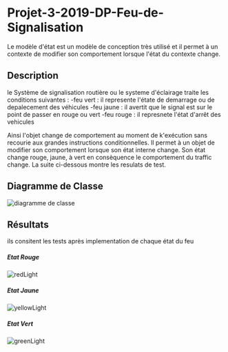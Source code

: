 # Projet-3-2019-DP-Feu-de-Signalisation

Le modèle d'état est un modèle de conception très utilisé et il permet à un contexte de modifier son comportement lorsque l'état du contexte change.
  ## Description
le Système de signalisation routière ou le systeme d'éclairage traite les conditions suivantes :
  -feu vert : il represente l'étate de demarrage  ou de depalecement des véhicules
  -feu jaune :  il avertit que le signal est sur le point de passer en rouge ou vert 
  -feu rouge : il represnete l'état d'arrêt des vehicules 
  
 Ainsi l'objet change de comportement au moment de k'exécution sans recourie aux grandes instructions conditionnelles.
 Il permet à un objet de modifier son comportement lorsque son état interne change. Son état change rouge, jaune,  à vert
 en consèquence le comportement du traffic change.
 La suite ci-dessous montre les resulats de test.
 ## Diagramme de Classe
 ![diagramme de classe](https://user-images.githubusercontent.com/48572427/56290570-f50baf00-6112-11e9-9577-c4598d0243d0.PNG)

  ## Résultats
ils consitent les tests après implementation de chaque état du feu

##### Etat Rouge
![redLight](https://user-images.githubusercontent.com/48572427/56284511-2f218480-6104-11e9-892d-0ea582d7b344.PNG)

##### Etat Jaune
![yellowLight](https://user-images.githubusercontent.com/48572427/56287376-b0304a00-610b-11e9-84d1-9fe9c8da7725.PNG)


##### Etat Vert
![greenLight](https://user-images.githubusercontent.com/48572427/56285953-f5eb1380-6107-11e9-9f29-9eab375b6855.PNG)
